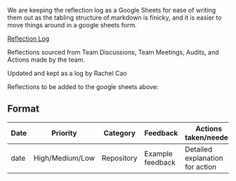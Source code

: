We are keeping the reflection log as a Google Sheets for ease of writing them out as the tabling structure of markdown is finicky, and it is easier to move things around in a google sheets form.

[Reflection Log](https://docs.google.com/spreadsheets/d/1TmZKWuuxpqiZpOMa73VKO0U_JGO1ZUpUU4_eis5USIk/edit#gid=0)

Reflections sourced from Team Discussions, Team Meetings, Audits, and Actions made by the team.

Updated and kept as a log by Rachel Cao

Reflections to be added to the google sheets above:

## Format
|Date|Priority|Category|Feedback|Actions taken/needed|Source|Progress|Action|
|-|-|-|-|-|-|-|-|
|date|High/Medium/Low|Repository|Example feedback|Detailed explanation for action|Team|In-progress|Responsibility Party Action|
